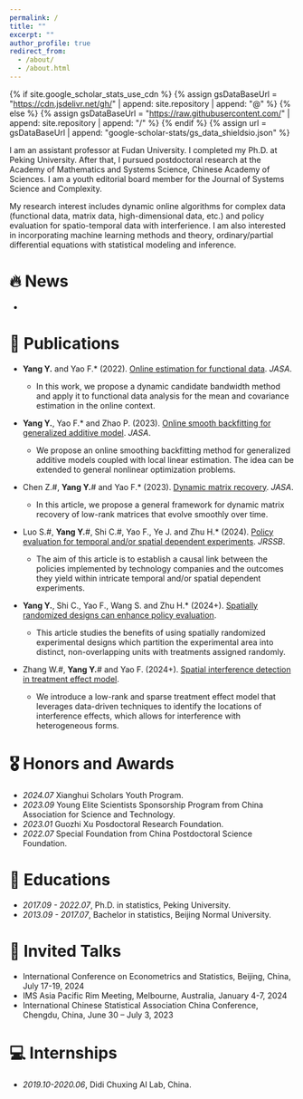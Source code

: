 ```yaml
---
permalink: /
title: ""
excerpt: ""
author_profile: true
redirect_from: 
  - /about/
  - /about.html
---
```


{% if site.google_scholar_stats_use_cdn %}
{% assign gsDataBaseUrl = "https://cdn.jsdelivr.net/gh/" | append: site.repository | append: "@" %}
{% else %}
{% assign gsDataBaseUrl = "https://raw.githubusercontent.com/" | append: site.repository | append: "/" %}
{% endif %}
{% assign url = gsDataBaseUrl | append: "google-scholar-stats/gs_data_shieldsio.json" %}

<span class='anchor' id='about-me'></span>

I am an assistant professor at Fudan University. I completed my Ph.D. at Peking University. After that, I pursued postdoctoral research at the Academy of Mathematics and Systems Science, Chinese Academy of Sciences. I am a youth editorial board member for the Journal of Systems Science and Complexity. 

My research interest includes dynamic online algorithms for complex data (functional data, matrix data, high-dimensional data, etc.) and policy evaluation for spatio-temporal data with interferience. I am also interested in incorporating machine learning methods and theory, ordinary/partial differential equations with statistical modeling and inference.

# 🔥 News
- 

# 📝 Publications 


- **Yang Y.** and Yao F.* (2022). [Online estimation for functional data](https://www.tandfonline.com/doi/full/10.1080/01621459.2021.2002158). *JASA*.
  + In this work, we propose a dynamic candidate bandwidth method and apply it to functional data analysis for the mean and covariance estimation in the online context.

- **Yang Y.**, Yao F.* and Zhao P. (2023). [Online smooth backfitting for generalized additive model](https://www.tandfonline.com/doi/full/10.1080/01621459.2023.2182213). *JASA*.
  + We propose an online smoothing backfitting method for generalized additive models coupled with local linear estimation. The idea can be extended to general nonlinear optimization problems.

- Chen Z.#, **Yang Y.**# and Yao F.* (2023). [Dynamic matrix recovery](https://www.tandfonline.com/doi/full/10.1080/01621459.2023.2297468). *JASA*. 
  + In this article, we propose a general framework for dynamic matrix recovery of low-rank matrices that evolve smoothly over time.

- Luo S.#, **Yang Y.**#, Shi C.#, Yao F., Ye J. and Zhu H.* (2024). [Policy evaluation for temporal and/or spatial dependent experiments](https://academic.oup.com/jrsssb/article-abstract/86/3/623/7511800?redirectedFrom=fulltext). *JRSSB*.
  + The aim of this article is to establish a causal link between the policies implemented by technology companies and the outcomes they yield within intricate temporal and/or spatial dependent experiments.

- **Yang Y.**, Shi C., Yao F., Wang S. and Zhu H.* (2024+). [Spatially randomized designs can enhance policy evaluation](https://arxiv.org/pdf/2403.11400).
  + This article studies the benefits of using spatially randomized experimental designs which partition the experimental area into distinct, non-overlapping units with treatments assigned randomly. 

- Zhang W.#, **Yang Y.**# and Yao F. (2024+). [Spatial interference detection in treatment effect model](https://arxiv.org/pdf/2409.04836). 
  + We introduce a low-rank and sparse treatment effect model that leverages data-driven techniques to identify the locations of interference effects, which allows for interference with heterogeneous forms. 

# 🎖 Honors and Awards
- *2024.07* Xianghui Scholars Youth Program. 
- *2023.09* Young Elite Scientists Sponsorship Program from China Association for Science and Technology.
- *2023.01* Guozhi Xu Posdoctoral Research Foundation.
- *2022.07* Special Foundation from	China Postdoctoral Science Foundation.

# 📖 Educations
- *2017.09 - 2022.07*, Ph.D. in statistics, Peking University. 
- *2013.09 - 2017.07*, Bachelor in statistics, Beijing Normal University. 

# 💬 Invited Talks
-	International Conference on Econometrics and Statistics, Beijing, China, July 17-19, 2024
-	IMS Asia Pacific Rim Meeting, Melbourne, Australia, January 4-7, 2024
-	International Chinese Statistical Association China Conference, Chengdu, China, June 30 – July 3, 2023


# 💻 Internships
- *2019.10-2020.06*, Didi Chuxing AI Lab, China.
